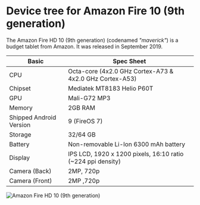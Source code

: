 # Device tree for Amazon Fire 10 (9th generation)
The Amazon Fire HD 10 (9th generation) (codenamed *"maverick"*) is a budget tablet from Amazon. It was released in September 2019.

|Basic|Spec Sheet|
|--|--|
|CPU|Octa-core (4x2.0 GHz Cortex-A73 & 4x2.0 GHz Cortex-A53)|
|Chipset|Mediatek MT8183 Helio P60T|
|GPU|Mali-G72 MP3|
|Memory|2GB RAM|
|Shipped Android Version|9 (FireOS 7)|
|Storage|32/64 GB|
|Battery|Non-removable Li-Ion 6300 mAh battery|
|Display|IPS LCD, 1920 x 1200 pixels, 16:10 ratio (~224 ppi density)|
|Camera (Back)|2MP, 720p|
|Camera (Front)|2MP ,720p|

![Amazon Fire HD 10 (9th generation)](https://fdn2.gsmarena.com/vv/pics/amazon/amazon-fire-hd-10-2019-1.jpg)
